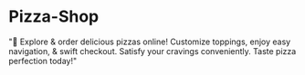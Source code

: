 # Pizza-Shop
"🍕 Explore &amp; order delicious pizzas online! Customize toppings, enjoy easy navigation, &amp; swift checkout. Satisfy your cravings conveniently. Taste pizza perfection today!"
